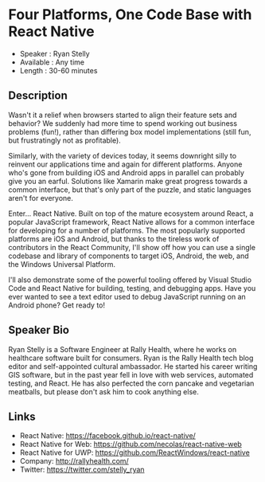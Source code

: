 Four Platforms, One Code Base with React Native
========================

* Speaker   : Ryan Stelly
* Available : Any time 
* Length    : 30-60 minutes

Description
-----------

Wasn't it a relief when browsers started to align their feature sets and behavior? We suddenly had more time to spend working out business problems (fun!), rather than differing box model implementations (still fun, but frustratingly not as profitable).

Similarly, with the variety of devices today, it seems downright silly to reinvent our applications time and again for different platforms. Anyone who's gone from building iOS and Android apps in parallel can probably give you an earful. Solutions like Xamarin make great progress towards a common interface, but that's only part of the puzzle, and static languages aren't for everyone.

Enter... React Native. Built on top of the mature ecosystem around React, a popular JavaScript framework, React Native allows for a common interface for developing for a number of platforms. The most popularly supported platforms are iOS and Android, but thanks to the tireless work of contributors in the React Community, I'll show off how you can use a single codebase and library of components to target iOS, Android, the web, and the Windows Universal Platform.

I'll also demonstrate some of the powerful tooling offered by Visual Studio Code and React Native for building, testing, and debugging apps. Have you ever wanted to see a text editor used to debug JavaScript running on an Android phone? Get ready to!

Speaker Bio
-----------

Ryan Stelly is a Software Engineer at Rally Health, where he works on healthcare software built for consumers. Ryan is the Rally Health tech blog editor and self-appointed cultural ambassador. He started his career writing GIS software, but in the past year fell in love with web services, automated testing, and React. He has also perfected the corn pancake and vegetarian meatballs, but please don't ask him to cook anything else.

Links
-----

* React Native: https://facebook.github.io/react-native/
* React Native for Web: https://github.com/necolas/react-native-web
* React Native for UWP: https://github.com/ReactWindows/react-native
* Company: http://rallyhealth.com/
* Twitter: https://twitter.com/stelly_ryan
